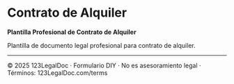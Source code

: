 # Contrato de Alquiler

**Plantilla Profesional de Contrato de Alquiler**

Plantilla de documento legal profesional para contrato de alquiler.

---

© 2025 123LegalDoc · Formulario DIY · No es asesoramiento legal · Términos: 123LegalDoc.com/terms
